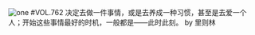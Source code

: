 ![one](http://image.wufazhuce.com/FtC0jtICafwDYMqiSMHAYvAx_jjU)
#VOL.762
决定去做一件事情，或是去养成一种习惯，甚至是去爱一个人；开始这些事情最好的时机，一般都是——此时此刻。 by 里则林 